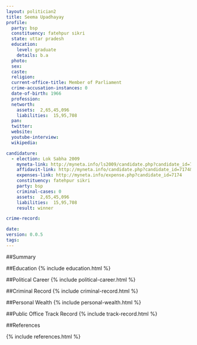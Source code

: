 ```yaml
---
layout: politician2
title: Seema Upadhayay
profile: 
  party: bsp
  constituency: fatehpur sikri
  state: uttar pradesh
  education: 
    level: graduate
    details: b.a
  photo: 
  sex: 
  caste: 
  religion: 
  current-office-title: Member of Parliament
  crime-accusation-instances: 0
  date-of-birth: 1966
  profession: 
  networth: 
    assets:  2,65,45,096
    liabilities:  15,95,708
  pan: 
  twitter: 
  website: 
  youtube-interview: 
  wikipedia: 

candidature: 
  - election: Lok Sabha 2009
    myneta-link: http://myneta.info/ls2009/candidate.php?candidate_id=7174
    affidavit-link: http://myneta.info/candidate.php?candidate_id=7174&scan=original
    expenses-link: http://myneta.info/expense.php?candidate_id=7174
    constituency: fatehpur sikri 
    party: bsp
    criminal-cases: 0
    assets:  2,65,45,096
    liabilities:  15,95,708
    result: winner 

crime-record: 

date: 
version: 0.0.5
tags: 
---
```

##Summary


##Education
{% include education.html %}


##Political Career
{% include political-career.html %}


##Criminal Record
{% include criminal-record.html %}


##Personal Wealth
{% include personal-wealth.html %}


##Public Office Track Record
{% include track-record.html %}


##References


{% include references.html %}